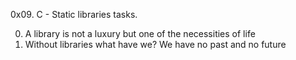 0x09. C - Static libraries tasks.

0. A library is not a luxury but one of the necessities of life
1. Without libraries what have we? We have no past and no future
